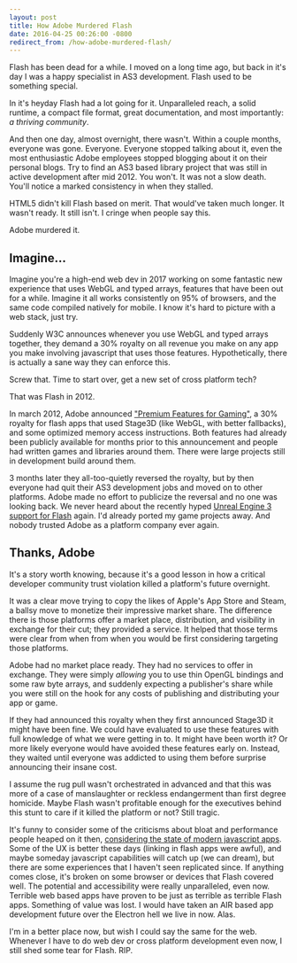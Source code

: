 ```yaml
---
layout: post
title: How Adobe Murdered Flash
date: 2016-04-25 00:26:00 -0800
redirect_from: /how-adobe-murdered-flash/
---
```


Flash has been dead for a while. I moved on a long time ago, but back in it's day I was a happy specialist in AS3 development. Flash used to be something special.

In it's heyday Flash had a lot going for it. Unparalleled reach, a solid runtime, a compact file format, great documentation, and most importantly: *a thriving community*. 

And then one day, almost overnight, there wasn't. Within a couple months, everyone was gone. Everyone. Everyone stopped talking about it, even the most enthusiastic Adobe employees stopped blogging about it on their personal blogs. Try to find an AS3 based library project that was still in active development after mid 2012. You won't. It was not a slow death. You'll notice a marked consistency in when they stalled.

HTML5 didn't kill Flash based on merit. That would've taken much longer. It wasn't ready. It still isn't. I cringe when people say this.

Adobe murdered it.

## Imagine... ##
Imagine you're a high-end web dev in 2017 working on some fantastic new experience that uses WebGL and typed arrays, features that have been out for a while. Imagine it all works consistently on 95% of browsers, and  the same code compiled natively for mobile. I know it's hard to picture with a web stack, just try.

Suddenly W3C announces whenever you use WebGL and typed arrays together, they demand a 30% royalty on all revenue you make on any app you make involving javascript that uses those features. Hypothetically, there is actually a sane way they can enforce this.

Screw that. Time to start over, get a new set of cross platform tech?

That was Flash in 2012.

In march 2012, Adobe announced ["Premium Features for Gaming"](http://blogs.adobe.com/flashplayer/2012/03/adobe-introduces-premium-features-for-gaming-with-flash-player-11-2-announces-collaboration-with-unity-technologies-2.html), a 30% royalty for flash apps that used Stage3D (like WebGL, with better fallbacks), and some optimized memory access instructions. Both features had already been publicly available for months prior to this announcement and people had written games and libraries around them. There were large projects still in development build around them.

3 months later they all-too-quietly reversed the royalty, but by then everyone had quit their AS3 development jobs and moved on to other platforms. Adobe made no effort to publicize the reversal and no one was looking back. We never heard about the recently hyped [Unreal Engine 3 support for Flash](https://www.unrealengine.com/news/epic-games-announces-unreal-engine-3-support-for-adobe-flash-player/) again. I'd already ported my game projects away. And nobody trusted Adobe as a platform company ever again.

## Thanks, Adobe ##

It's a story worth knowing, because it's a good lesson in how a critical developer community trust violation killed a platform's future overnight. 

It was a clear move trying to copy the likes of Apple's App Store and Steam, a ballsy move to monetize their impressive market share. The difference there is those platforms offer a market place, distribution, and visibility in exchange for their cut; they provided a service. It helped that those terms were clear from when from when you would be first considering targeting those platforms.

Adobe had no market place ready. They had no services to offer in exchange. They were simply *allowing* you to use thin OpenGL bindings and some raw byte arrays, and suddenly expecting a publisher's share while you were still on the hook for any costs of publishing and distributing your app or game.

If they had announced this royalty when they first announced Stage3D it might have been fine. We could have evaluated to use these features with full knowledge of what we were getting in to. It might have been worth it? Or more likely everyone would have avoided these features early on. Instead, they waited until everyone was addicted to using them before surprise announcing their insane cost.

I assume the rug pull wasn't orchestrated in advanced and that this was more of a case of manslaughter or reckless endangerment than first degree homicide. Maybe Flash wasn't profitable enough for the executives behind this stunt to care if it killed the platform or not? Still tragic. 

It's funny to consider some of the criticisms about bloat and performance people heaped on it then, [considering the state of modern javascript apps](http://product.voxmedia.com/2015/5/6/8561867/declaring-performance-bankruptcy). Some of the UX is better these days (linking in flash apps were awful), and maybe someday javascript capabilities will catch up (we can dream), but there are some experiences that I haven't seen replicated since. If anything comes close, it's broken on some browser or devices that Flash covered well. The potential and accessibility were really unparalleled, even now. Terrible web based apps have proven to be just as terrible as terrible Flash apps. Something of value was lost. I would have taken an AIR based app development future over the Electron hell we live in now. Alas.

I'm in a better place now, but wish I could say the same for the web. Whenever I have to do web dev or cross platform development even now, I still shed some tear for Flash. RIP.